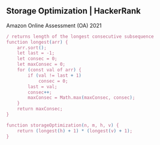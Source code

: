 ##  Storage Optimization | HackerRank

Amazon Online Assessment (OA) 2021 

```javascript
/ returns length of the longest consecutive subsequence
function longest(arr) {
    arr.sort();
    let last = -1;
    let consec = 0;
    let maxConsec = 0;
    for (const val of arr) {
        if (val != last + 1)
            consec = 0;
        last = val;
        consec++;
        maxConsec = Math.max(maxConsec, consec);
    }
    return maxConsec;
}

function storageOptimization(n, m, h, v) {
    return (longest(h) + 1) * (longest(v) + 1);
}

```

